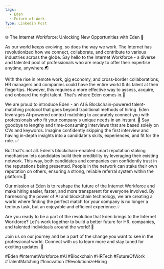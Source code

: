 ```yaml
---
tags:
  - Eden
  - Future-of-Work
Type: Linkedin Post
---
```

🌐 The Internet Workforce: Unlocking New Opportunities with Eden 🚀

As our world keeps evolving, so does the way we work. The Internet has revolutionized how we connect, collaborate, and contribute to various industries across the globe. Say hello to the Internet Workforce - a diverse and talented pool of professionals who are ready to offer their expertise anytime, anywhere.🌏

With the rise in remote work, gig economy, and cross-border collaborations, HR managers and companies could have the entire world & its talent at their fingertips. However, this requires a more effective way to assess, acquire, and onboard the right talent. That's where Eden comes in.🌟

We are proud to introduce Eden - an AI & Blockchain-powered talent-matching protocol that goes beyond traditional methods of hiring. Eden leverages AI-powered context matching to accurately connect you with professionals who fit your company's unique needs in an instant. 💼 Say goodbye to lengthy and time-consuming interviews that are based solely on CVs and keywords. Imagine confidently skipping the first interview and having in-depth insights into a candidate's skills, experiences, and fit for the role. ✅

But that's not all. Eden's blockchain-enabled smart reputation staking mechanism lets candidates build their credibility by leveraging their existing network. This way, both candidates and companies can confidently trust in the reputations being presented. People in the network can stake their own reputation on others, ensuring a strong, reliable referral system within the platform.🤝

Our mission at Eden is to reshape the future of the Internet Workforce and make hiring easier, faster, and more transparent for everyone involved. By harnessing the power of AI and blockchain technology, we are creating a world where finding the perfect match for your company is no longer a tedious task, but an enjoyable and efficient experience.💡

Are you ready to be a part of the revolution that Eden brings to the Internet Workforce? Let's work together to build a better future for HR, companies, and talented individuals around the world! 🌱

Join us on our journey and be a part of the change you want to see in the professional world. Connect with us to learn more and stay tuned for exciting updates. 🔗

\#Eden \#InternetWorkforce \#AI \#Blockchain \#HRTech \#FutureOfWork \#TalentMatching #Innovation \#RevolutionizeHiring